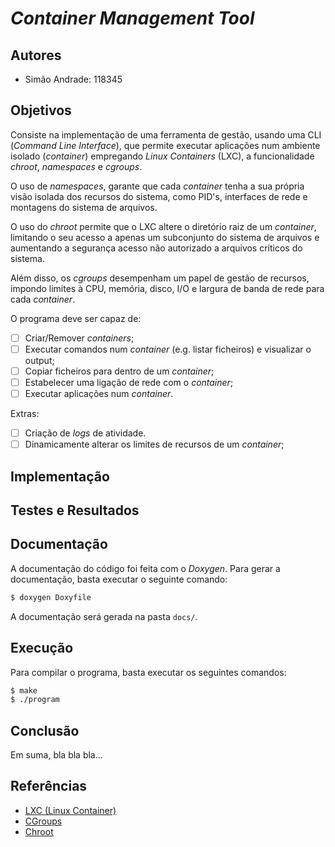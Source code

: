 # *Container Management Tool*

## Autores

- Simão Andrade: 118345

## Objetivos

Consiste na implementação de uma ferramenta de gestão, usando uma CLI (*Command Line Interface*), que permite executar aplicações num ambiente isolado (*container*) empregando *Linux Containers* (LXC), a funcionalidade *chroot*, *namespaces* e *cgroups*.

O uso de *namespaces*, garante que cada *container* tenha a sua própria visão isolada dos recursos do sistema, como PID's, interfaces de rede e montagens do sistema de arquivos.

O uso do *chroot* permite que o LXC altere o diretório raiz de um *container*, limitando o seu acesso a apenas um subconjunto do sistema de arquivos e aumentando a segurança acesso não autorizado a arquivos críticos do sistema. 

Além disso, os *cgroups* desempenham um papel de gestão de recursos, impondo limites à CPU, memória, disco, I/O e largura de banda de rede para cada *container*.

O programa deve ser capaz de:
- [ ] Criar/Remover *containers*;
- [ ] Executar comandos num *container* (e.g. listar ficheiros) e visualizar o output;
- [ ] Copiar ficheiros para dentro de um *container*;
- [ ] Estabelecer uma ligação de rede com o *container*;
- [ ] Executar aplicações num *container*.

Extras:
- [ ] Criação de *logs* de atividade.
- [ ] Dinamicamente alterar os limites de recursos de um *container*;

## Implementação

## Testes e Resultados

## Documentação

A documentação do código foi feita com o *Doxygen*. Para gerar a documentação, basta executar o seguinte comando:

```bash
$ doxygen Doxyfile
```

A documentação será gerada na pasta `docs/`.

## Execução

Para compilar o programa, basta executar os seguintes comandos:

```bash
$ make
$ ./program
```

## Conclusão

Em suma, bla bla bla...

## Referências

- [LXC (Linux Container)](https://linuxcontainers.org/lxc/documentation/)
- [CGroups](https://www.kernel.org/doc/Documentation/cgroup-v1/cgroups.txt)
- [Chroot](https://man7.org/linux/man-pages/man1/chroot.1.html)